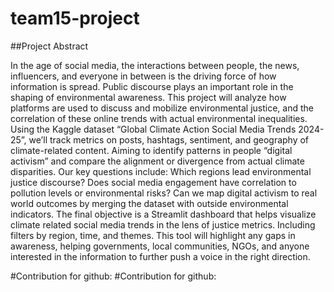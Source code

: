 # team15-project

##Project Abstract 

In the age of social media, the interactions between people, the news, influencers, and everyone in between is the driving force of how information is spread. Public discourse plays an important role in the shaping of environmental awareness. This project will analyze how platforms are used to discuss and mobilize environmental justice, and the correlation of these online trends with actual environmental inequalities. Using the Kaggle dataset “Global Climate Action Social Media Trends 2024-25”, we’ll track metrics on posts, hashtags, sentiment, and geography of climate-related content. Aiming to identify patterns in people “digital activism” and compare the alignment or divergence from actual climate disparities. Our key questions include: Which regions lead environmental justice discourse? Does social media engagement have correlation to pollution levels or environmental risks? Can we map digital activism to real world outcomes by merging the dataset with outside environmental indicators. The final objective is a Streamlit dashboard that helps visualize climate related social media trends in the lens of justice metrics. Including filters by region, time, and themes. This tool will highlight any gaps in awareness, helping governments, local communities, NGOs, and anyone interested in the information to further push a voice in the right direction.



#Contribution for github: <David Jaramillo>
#Contribution for github: <Alexis Silva>
